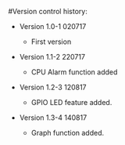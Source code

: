#Version control history:

* Version 1.0-1 020717
	* First version

* Version 1.1-2 220717
	* CPU Alarm function added

* Version 1.2-3 120817
	* GPIO LED feature added.

* Version 1.3-4 140817
	* Graph function added.
	
